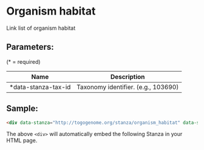 Organism habitat
================

Link list of organism habitat

## Parameters:

(* = required)

| Name                | Description                         |
|---------------------|-------------------------------------|
| *data-stanza-tax-id | Taxonomy identifier. (e.g., 103690) |

## Sample:

```html
<div data-stanza="http://togogenome.org/stanza/organism_habitat" data-stanza-tax-id="103690" data-stanza-height="400">
```

The above `<div>` will automatically embed the following Stanza in your HTML page.

<div data-stanza="/stanza/organism_habitat" data-stanza-tax-id="103690" data-stanza-height="400">

